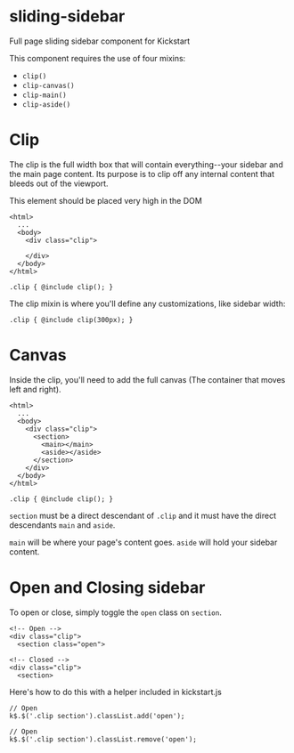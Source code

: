 sliding-sidebar
===============

Full page sliding sidebar component for Kickstart

This component requires the use of four mixins:
- `clip()`
- `clip-canvas()`
- `clip-main()`
- `clip-aside()`

# Clip

The clip is the full width box that will contain everything--your sidebar and 
the main page content. Its purpose is to clip off any internal content that 
bleeds out of the viewport.

This element should be placed very high in the DOM

    <html>
      ...
      <body>
        <div class="clip">

        </div>
      </body>
    </html>

    .clip { @include clip(); }

The clip mixin is where you'll define any customizations, like sidebar width:

    .clip { @include clip(300px); }

# Canvas

Inside the clip, you'll need to add the full canvas (The container that moves
left and right).

    <html>
      ...
      <body>
        <div class="clip">
          <section>
            <main></main>
            <aside></aside>
          </section>
        </div>
      </body>
    </html>

    .clip { @include clip(); }

`section` must be a direct descendant of `.clip` and it must have the direct
descendants `main` and `aside`.

`main` will be where your page's content goes. `aside` will hold your sidebar
content.

# Open and Closing sidebar

To open or close, simply toggle the `open` class on `section`.

    <!-- Open -->
    <div class="clip">
      <section class="open">

    <!-- Closed -->
    <div class="clip">
      <section>

Here's how to do this with a helper included in kickstart.js

    // Open
    k$.$('.clip section').classList.add('open');

    // Open
    k$.$('.clip section').classList.remove('open');
